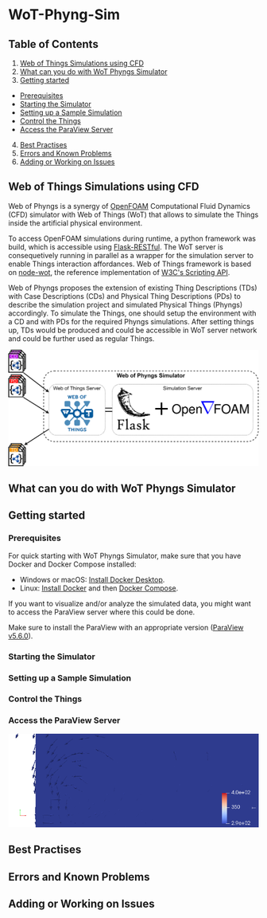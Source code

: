 # WoT-Phyng-Sim

## Table of Contents

1. [Web of Things Simulations using CFD](#web-of-things-simulations-using-cfd)
2. [What can you do with WoT Phyngs Simulator](#what-can-you-do-with-wot-phyngs-simulator)
3. [Getting started](#getting-started)
- [Prerequisites](#prerequisites)
- [Starting the Simulator](#starting-the-simulator)
- [Setting up a Sample Simulation](#setting-up-a-sample-simulation)
- [Control the Things](#control-the-things)
- [Access the ParaView Server](#access-the-paraview-server)
4. [Best Practises](#best-practises)
5. [Errors and Known Problems](#errors-and-known-problems)
6. [Adding or Working on Issues](#adding-or-working-on-issues)

## Web of Things Simulations using CFD

Web of Phyngs is a synergy of [OpenFOAM](https://www.openfoam.com/) Computational Fluid Dynamics (CFD) simulator with Web of Things (WoT) that allows to simulate the Things inside the artificial physical environment.

To access OpenFOAM simulations during runtime, a python framework was build, which is accessible using [Flask-RESTful](https://flask-restful.readthedocs.io/en/latest/). The WoT server is consequetively running in parallel as a wrapper for the simulation server to enable Things interaction affordances. Web of Things framework is based on [node-wot](https://www.npmjs.com/org/node-wot), the reference implementation of [W3C's Scripting API](https://w3c.github.io/wot-scripting-api/).

Web of Phyngs proposes the extension of existing Thing Descriptions (TDs) with Case Descriptions (CDs) and Physical Thing Descriptions (PDs) to describe the simulation project and simulated Physical Things (Phyngs) accordingly. To simulate the Things, one should setup the environment with a CD and with PDs for the required Phyngs simulations. After setting things up, TDs would be produced and could be accessible in WoT server network and could be further used as regular Things.

![WoT Phyng Simulator Architecture](.github/images/impl_servers.png)

## What can you do with WoT Phyngs Simulator

## Getting started

### Prerequisites

For quick starting with WoT Phyngs Simulator, make sure that you have Docker and Docker Compose installed:
  - Windows or macOS: [Install Docker Desktop](https://www.docker.com/get-started).
  - Linux: [Install Docker](https://www.docker.com/get-started) and then [Docker Compose](https://github.com/docker/compose).

If you want to visualize and/or analyze the simulated data, you might want to access the ParaView server where this could be done.

Make sure to install the ParaView with an appropriate version ([ParaView v5.6.0](https://www.paraview.org/download/)).

### Starting the Simulator

### Setting up a Sample Simulation

### Control the Things

### Access the ParaView Server

![Heater Simulation](.github/images/heater_simulation.gif)

## Best Practises

## Errors and Known Problems

## Adding or Working on Issues


